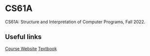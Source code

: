 # CS61A 

CS61A: Structure and Interpretation of Computer Programs, Fall 2022.

## Useful links

[Course Website](https://inst.eecs.berkeley.edu/~cs61a/fa22/)
[Textbook](https://www.composingprograms.com/)

